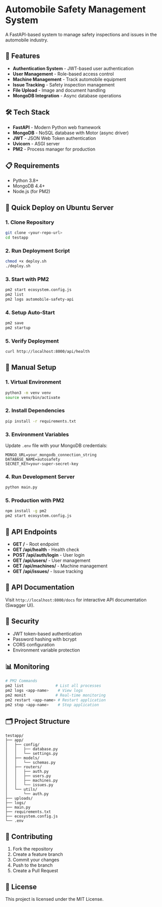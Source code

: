 # Automobile Safety Management System

A FastAPI-based system to manage safety inspections and issues in the automobile industry.

## 🚀 Features

- **Authentication System** - JWT-based user authentication
- **User Management** - Role-based access control
- **Machine Management** - Track automobile equipment
- **Issue Tracking** - Safety inspection management
- **File Upload** - Image and document handling
- **MongoDB Integration** - Async database operations

## 🛠️ Tech Stack

- **FastAPI** - Modern Python web framework
- **MongoDB** - NoSQL database with Motor (async driver)
- **JWT** - JSON Web Token authentication
- **Uvicorn** - ASGI server
- **PM2** - Process manager for production

## 📋 Requirements

- Python 3.8+
- MongoDB 4.4+
- Node.js (for PM2)

## 🚀 Quick Deploy on Ubuntu Server

### 1. Clone Repository
```bash
git clone <your-repo-url>
cd testapp
```

### 2. Run Deployment Script
```bash
chmod +x deploy.sh
./deploy.sh
```

### 3. Start with PM2
```bash
pm2 start ecosystem.config.js
pm2 list
pm2 logs automobile-safety-api
```

### 4. Setup Auto-Start
```bash
pm2 save
pm2 startup
```

### 5. Verify Deployment
```bash
curl http://localhost:8000/api/health
```

## 🔧 Manual Setup

### 1. Virtual Environment
```bash
python3 -m venv venv
source venv/bin/activate
```

### 2. Install Dependencies
```bash
pip install -r requirements.txt
```

### 3. Environment Variables
Update `.env` file with your MongoDB credentials:
```env
MONGO_URL=your_mongodb_connection_string
DATABASE_NAME=autosafety
SECRET_KEY=your-super-secret-key
```

### 4. Run Development Server
```bash
python main.py
```

### 5. Production with PM2
```bash
npm install -g pm2
pm2 start ecosystem.config.js
```

## 📱 API Endpoints

- **GET /** - Root endpoint
- **GET /api/health** - Health check
- **POST /api/auth/login** - User login
- **GET /api/users/** - User management
- **GET /api/machines/** - Machine management  
- **GET /api/issues/** - Issue tracking

## 📖 API Documentation

Visit `http://localhost:8000/docs` for interactive API documentation (Swagger UI).

## 🔐 Security

- JWT token-based authentication
- Password hashing with bcrypt
- CORS configuration
- Environment variable protection

## 📊 Monitoring

```bash
# PM2 Commands
pm2 list              # List all processes
pm2 logs <app-name>    # View logs
pm2 monit             # Real-time monitoring
pm2 restart <app-name> # Restart application
pm2 stop <app-name>    # Stop application
```

## 🗂️ Project Structure

```
testapp/
├── app/
│   ├── config/
│   │   ├── database.py
│   │   └── settings.py
│   ├── models/
│   │   └── schemas.py
│   ├── routers/
│   │   ├── auth.py
│   │   ├── users.py
│   │   ├── machines.py
│   │   └── issues.py
│   └── utils/
│       └── auth.py
├── uploads/
├── logs/
├── main.py
├── requirements.txt
├── ecosystem.config.js
└── .env
```

## 🤝 Contributing

1. Fork the repository
2. Create a feature branch
3. Commit your changes
4. Push to the branch
5. Create a Pull Request

## 📄 License

This project is licensed under the MIT License.
